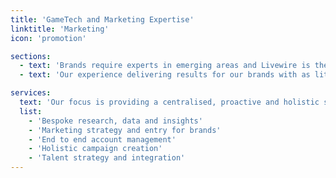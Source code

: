```yaml
---
title: 'GameTech and Marketing Expertise'
linktitle: 'Marketing'
icon: 'promotion'

sections:
  - text: 'Brands require experts in emerging areas and Livewire is the agency for gaming marketing.'
  - text: 'Our experience delivering results for our brands with as little or much input as they desire creates a strong working relationship leveraging the best'

services:
  text: 'Our focus is providing a centralised, proactive and holistic service for brands looking to achieve market leading results within gaming, ranging from market entry and evergreen strategies, to unique campaigns and year round executions across the digital landscape.'
  list:
    - 'Bespoke research, data and insights'
    - 'Marketing strategy and entry for brands'
    - 'End to end account management'
    - 'Holistic campaign creation'
    - 'Talent strategy and integration'
---
```

